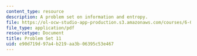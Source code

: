 ```yaml
---
content_type: resource
description: A problem set on information and entropy.
file: https://ol-ocw-studio-app-production.s3.amazonaws.com/courses/6-050j-information-and-entropy-spring-2008/e90d719d97a4b219aa3b06395c53e467_MIT6_050JS08_ps_11.pdf
file_type: application/pdf
resourcetype: Document
title: Problem Set 11
uid: e90d719d-97a4-b219-aa3b-06395c53e467
---
```

